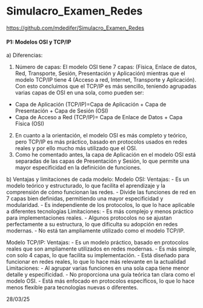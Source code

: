 # Simulacro_Examen_Redes
https://github.com/mdedifer/Simulacro_Examen_Redes
#### P1: Modelos OSI y TCP/IP
a) Diferencias:
1.	Número de capas: El modelo OSI tiene 7 capas: (Física, Enlace de datos, Red, Transporte, Sesión, Presentación y Aplicación) mientras que el modelo TCP/IP tiene 4 (Acceso a red, Internet, Transporte y Aplicación). Con esto concluimos que el TCP/IP es más sencillo, teniendo agrupadas varias capas de OSI en una sola, como pueden ser:
  -	Capa de Aplicación (TCP/IP)=Capa de Aplicación + Capa de Presentación + Capa de Sesión (OSI)
  -	Capa de Acceso a Red (TCP/IP)= Capa de Enlace de Datos + Capa Física (OSI)
2. En cuanto a la orientación, el modelo OSI es más completo y teórico, pero TCP/IP es más práctico, basado en protocolos usados en redes reales y por ello mucho más utilizado que el OSI.
3. Como he comentado antes, la capa de Aplicación en el modelo OSI está separadas de las capas de Presentación y Sesión, lo que permite una mayor especificidad en la definición de funciones.

b) Ventajas y limitaciones de cada modelo:
Modelo OSI:
  Ventajas:
    - Es un modelo teórico y estructurado, lo que facilita el aprendizaje y la comprensión de cómo funcionan las redes.
    - Divide las funciones de red en 7 capas bien definidas, permitiendo una mayor especificidad y modularidad.
    - Es independiente de los protocolos, lo que lo hace aplicable a diferentes tecnologías
  Limitaciones:
    - Es más complejo y menos práctico para implementaciones reales.
    - Algunos protocolos no se ajustan perfectamente a su estructura, lo que dificulta su adopción en redes modernas.
    - No está tan ampliamente utilizado como el modelo TCP/IP.
  
Modelo TCP/IP:
  Ventajas:
    - Es un modelo práctico, basado en protocolos reales que son ampliamente utilizados en redes modernas.
    - Es más simple, con solo 4 capas, lo que facilita su implementación.
    - Está diseñado para funcionar en redes reales, lo que lo hace más relevante en la actualidad
  Limitaciones:
    - Al agrupar varias funciones en una sola capa tiene menor detalle y especificidad.
    - No proporciona una guía teórica tan clara como el modelo OSI.
    - Está más enfocado en protocolos específicos, lo que lo hace menos flexible para tecnologías nuevas o diferentes.



28/03/25
